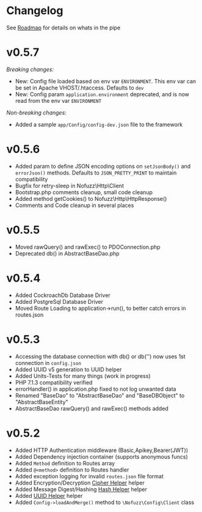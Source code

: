 # Changelog
See [Roadmap](roadmap.md) for details on whats in the pipe

# v0.5.7
*Breaking changes:*
* New: Config file loaded based on env var `ENVIRONMENT`. This env var can be set in Apache VHOST/.htaccess. Defaults to `dev`
* New: Config param `application.environment` deprecated, and is now read from the env var `ENVIRONMENT`

*Non-breaking changes:*
* Added a sample `app/Config/config-dev.json` file to the framework


# v0.5.6
* Added param to define JSON encoding options on `setJsonBody()` and `errorJson()` methods. Defaults to `JSON_PRETTY_PRINT` to maintain compatibility
* Bugfix for retry-sleep in Nofuzz\Http\Client
* Bootstrap.php comments cleanup, small code cleanup
* Added method getCookies() to Nofuzz\Http\HttpResponse()
* Comments and Code cleanup in several places

# v0.5.5
* Moved rawQuery() and rawExec() to PDOConnection.php
* Deprecated db() in AbstractBaseDao.php

# v0.5.4
* Added CockroachDb Database Driver
* Added PostgreSql Database Driver
* Moved Route Loading to application->run(), to better catch errors in routes.json

# v0.5.3
* Accessing the database connection with db() or db('') now uses 1st connection in `config.json`
* Added UUID v5 generation to UUID helper
* Added Units-Tests for many things (work in progress)
* PHP 7.1.3 compatibility verified
* errorHandler() in application.php fixed to not log unwanted data
* Renamed "BaseDao" to "AbstractBaseDao" and "BaseDBObject" to "AbstractBaseEntity"
* AbstractBaseDao rawQuery() and rawExec() methods added

# v0.5.2
* Added HTTP Authentication middleware (Basic,Apikey,Bearer(JWT))
* Added Dependency injection container (supports anonymous funcs)
* Added `Method` definition to Routes array
* Added `@<method>` definition to Routes handler
* Added exception logging for invalid `routes.json` file format
* Added Encryption/Decryption [Cipher Helper](src/Helpers/Cipher.php) helper
* Added Message Digest/Hashing [Hash Helper](src/Helpers/Hash.php) helper
* Added [UUID Helper](src/Helpers/UUID.php) helper
* Added `Config->loadAndMerge()` method to `\Nofuzz\Config\Client` class
